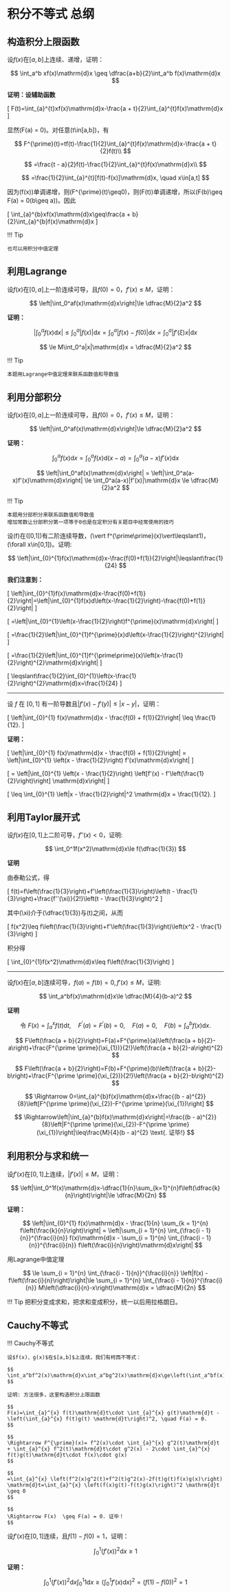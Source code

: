 # 积分不等式 总纲

## 构造积分上限函数

设$f(x)$在$[a,b]$上连续、递增，证明：

$$
\int_a^b xf(x)\mathrm{d}x \geq \dfrac{a+b}{2}\int_a^b f(x)\mathrm{d}x
$$


**证明：设辅助函数**

\[
F(t)=\int_{a}^{t}xf(x)\mathrm{d}x-\frac{a + t}{2}\int_{a}^{t}f(x)\mathrm{d}x
\]

显然\(F(a) = 0\)。对任意\(t\in[a,b]\)，有

$$
F^{\prime}(t)=tf(t)-\frac{1}{2}\int_{a}^{t}f(x)\mathrm{d}x-\frac{a + t}{2}f(t)\\
$$

$$
=\frac{t - a}{2}f(t)-\frac{1}{2}\int_{a}^{t}f(x)\mathrm{d}x\\
$$

$$
=\frac{1}{2}\int_{a}^{t}[f(t)-f(x)]\mathrm{d}x, \quad x\in[a,t]
$$

因为\(f(x)\)单调递增，则\(F^{\prime}(t)\geq0\)，则\(F(t)\)单调递增，所以\(F(b)\geq F(a) = 0(b\geq a)\)。因此

\[
\int_{a}^{b}xf(x)\mathrm{d}x\geq\frac{a + b}{2}\int_{a}^{b}f(x)\mathrm{d}x
\]

!!! Tip

    也可以用积分中值定理


## 利用Lagrange

设$f(x)$在$[0,a]$上一阶连续可导，且$f(0)=0$，$f'(x)\le M$，证明：

$$
\left|\int_0^af(x)\mathrm{d}x\right|\le \dfrac{M}{2}a^2
$$


**证明：**

$$
\left|\int_0^af(x)\mathrm{d}x\right|\le \int_0^a|f(x)|\mathrm{d}x = \int_0^a|f(x)-f(0)|\mathrm{d}x = \int_0^a|f'(\xi)x|\mathrm{d}x
$$

$$
\le M\int_0^a|x|\mathrm{d}x = \dfrac{M}{2}a^2
$$

!!! Tip

    本题用Lagrange中值定理来联系函数值和导数值


## 利用分部积分

设$f(x)$在$[0,a]$上一阶连续可导，且$f(0)=0$，$f'(x)\le M$，证明：

$$
\left|\int_0^af(x)\mathrm{d}x\right|\le \dfrac{M}{2}a^2
$$

**证明：**

$$
\int_0^af(x)\mathrm{d}x = \int_0^af(x)\mathrm{d}(x-a) = \int_0^a(a-x)f'(x)\mathrm{d}x
$$

$$
\left|\int_0^af(x)\mathrm{d}x\right| = \left|\int_0^a(a-x)f'(x)\mathrm{d}x\right| \le \int_0^a(a-x)|f'(x)|\mathrm{d}x \le \dfrac{M}{2}a^2
$$

!!! Tip

    本题用分部积分来联系函数值和导数值
    增加常数让分部积分第一项等于0也是在定积分有关题目中经常使用的技巧


设\(f\)在\([0,1]\)有二阶连续导数，\(\vert f^{\prime\prime}(x)\vert\leqslant1\)，\(\forall x\in[0,1]\)。证明:

$$
\left|\int_{0}^{1}f(x)\mathrm{d}x-\frac{f(0)+f(1)}{2}\right|\leqslant\frac{1}{24}
$$

**我们注意到：**

\[
\left|\int_{0}^{1}f(x)\mathrm{d}x-\frac{f(0)+f(1)}{2}\right|=\left|\int_{0}^{1}f(x)d\left(x-\frac{1}{2}\right)-\frac{f(0)+f(1)}{2}\right|
\]

\[
=\left|\int_{0}^{1}\left(x-\frac{1}{2}\right)f^{\prime}(x)\mathrm{d}x\right|
\]

\[
=\frac{1}{2}\left|\int_{0}^{1}f^{\prime}(x)d\left(x-\frac{1}{2}\right)^{2}\right|
\]

\[
=\frac{1}{2}\left|\int_{0}^{1}f^{\prime\prime}(x)\left(x-\frac{1}{2}\right)^{2}\mathrm{d}x\right|
\]

\[
\leqslant\frac{1}{2}\int_{0}^{1}\left(x-\frac{1}{2}\right)^{2}\mathrm{d}x=\frac{1}{24}
\]

---

设 $f$ 在 $[0,1]$ 有一阶导数且$|f'(x) - f'(y)| \leq |x - y|$，证明：

\[
\left|\int_{0}^{1} f(x)\mathrm{d}x - \frac{f(0) + f(1)}{2}\right| \leq \frac{1}{12}.
\]


**证明：**

\[
\left|\int_{0}^{1} f(x)\mathrm{d}x - \frac{f(0) + f(1)}{2}\right| = \left|\int_{0}^{1} \left(x - \frac{1}{2}\right) f'(x)\mathrm{d}x\right|
\]

\[
= \left|\int_{0}^{1} \left(x - \frac{1}{2}\right) \left[f'(x) - f'\left(\frac{1}{2}\right)\right] \mathrm{d}x\right|
\]

\[
\leq \int_{0}^{1} \left|x - \frac{1}{2}\right|^2 \mathrm{d}x = \frac{1}{12}.
\]

## 利用Taylor展开式

设$f(x)$在$[0,1]$上二阶可导，$f''(x)\lt 0$，证明:

$$
\int_0^1f(x^2)\mathrm{d}x\le f(\dfrac{1}{3})
$$

**证明**

由泰勒公式，得

\[
f(t)=f\left(\frac{1}{3}\right)+f'\left(\frac{1}{3}\right)\left(t - \frac{1}{3}\right)+\frac{f''(\xi)}{2!}\left(t - \frac{1}{3}\right)^2
\]

其中\(\xi\)介于\(\dfrac{1}{3}\)与\(t\)之间，从而

\[
f(x^2)\leq f\left(\frac{1}{3}\right)+f'\left(\frac{1}{3}\right)\left(x^2 - \frac{1}{3}\right)
\]

积分得

\[
\int_{0}^{1}f(x^2)\mathrm{d}x\leq f\left(\frac{1}{3}\right)
\]

---

设$f(x)$在$[a,b]$连续可导，$f(a) = f(b) = 0,f'(x)\le M$，证明:

$$
\int_a^bf(x)\mathrm{d}x\le \dfrac{M}{4}(b-a)^2
$$

**证明**

$$
\text{ 令 } F(x)=\int_{a}^{x}f(t)\mathrm{d}t, \quad F^{\prime}(a)=F^{\prime}(b)=0, \quad F(a)=0, \quad F(b)=\int_{a}^{b}f(x)\mathrm{d}x.
$$

$$
F\left(\frac{a + b}{2}\right)=F(a)+F^{\prime}(a)\left(\frac{a + b}{2}-a\right)+\frac{F^{\prime \prime}(\xi_{1})}{2!}\left(\frac{a + b}{2}-a\right)^{2}
$$

$$
F\left(\frac{a + b}{2}\right)=F(b)+F^{\prime}(b)\left(\frac{a + b}{2}-b\right)+\frac{F^{\prime \prime}(\xi_{2})}{2!}\left(\frac{a + b}{2}-b\right)^{2}
$$

$$
\Rightarrow 0=\int_{a}^{b}f(x)\mathrm{d}x+\frac{(b - a)^{2}}{8}\left[F^{\prime \prime}(\xi_{2})-F^{\prime \prime}(\xi_{1})\right]
$$

$$
\Rightarrow\left|\int_{a}^{b}f(x)\mathrm{d}x\right|=\frac{(b - a)^{2}}{8}\left|F^{\prime \prime}(\xi_{2})-F^{\prime \prime}(\xi_{1})\right|\leq\frac{M}{4}(b - a)^{2} \text{. 证毕!}
$$

## 利用积分与求和统一

设$f'(x)$在$[0,1]$上连续，$|f'(x)|\le M$，证明：

$$
\left|\int_0^1f(x)\mathrm{d}x-\dfrac{1}{n}\sum_{k=1}^{n}f\left(\dfrac{k}{n}\right)\right|\le \dfrac{M}{2n}
$$

**证明：**

$$
\left|\int_{0}^{1} f(x)\mathrm{d}x - \frac{1}{n} \sum_{k = 1}^{n} f\left(\frac{k}{n}\right)\right| = \left|\sum_{i = 1}^{n} \int_{\frac{i - 1}{n}}^{\frac{i}{n}} f(x)\mathrm{d}x - \sum_{i = 1}^{n} \int_{\frac{i - 1}{n}}^{\frac{i}{n}} f\left(\frac{i}{n}\right)\mathrm{d}x\right|
$$

用Lagrange中值定理

$$
\le \sum_{i = 1}^{n} \int_{\frac{i - 1}{n}}^{\frac{i}{n}} \left|f(x) - f\left(\frac{i}{n}\right)\right|\le \sum_{i = 1}^{n} \int_{\frac{i - 1}{n}}^{\frac{i}{n}} M\left(\dfrac{i}{n}-x\right)\mathrm{d}x = \dfrac{M}{2n}
$$

!!! Tip
    把积分变成求和，把求和变成积分，统一以后用拉格朗日。

<div STYLE="page-break-after: always;"></div>

## Cauchy不等式

!!! Cauchy不等式

    设$f(x)、g(x)$在$[a,b]$上连续，我们有柯西不等式：

    $$
    \int_a^bf^2(x)\mathrm{d}x\int_a^bg^2(x)\mathrm{d}x\ge\left(\int_a^bf(x)g(x)\mathrm{d}x\right)^2
    $$

    证明: 方法很多，这里构造积分上限函数

    $$
    F(x)=\int_{a}^{x} f(t)\mathrm{d}t\cdot \int_{a}^{x} g(t)\mathrm{d}t - \left(\int_{a}^{x} f(t)g(t) \mathrm{d}t\right)^2, \quad F(a) = 0.
    $$

    $$
    \Rightarrow F^{\prime}(x)= f^2(x)\cdot \int_{a}^{x} g^2(t)\mathrm{d}t + \int_{a}^{x} f^2(t)\mathrm{d}t\cdot g^2(x) - 2\cdot \int_{a}^{x} f(t)g(t)\mathrm{d}t\cdot f(x)\cdot g(x)
    $$

    $$
    =\int_{a}^{x} \left(f^2(x)g^2(t)+f^2(t)g^2(x)-2f(t)g(t)f(x)g(x)\right) \mathrm{d}t=\int_{a}^{x} \left(f(x)g(t)-f(t)g(x)\right)^2 \mathrm{d}t \geq 0
    $$

    $$
    \Rightarrow F(x)  \geq F(a) = 0. 证毕！
    $$


设$f'(x)$在$[0,1]$连续，且$f(1)-f(0)=1$，证明：

$$
\int_0^1(f'(x))^2\mathrm{d}x\ge 1
$$

**证明：**

$$
\int_0^1(f'(x))^2\mathrm{d}x\int_0^1 1\mathrm{d}x\ge\left(\int_0^1f'(x)\mathrm{d}x\right)^2 = (f(1)-f(0))^2 = 1
$$